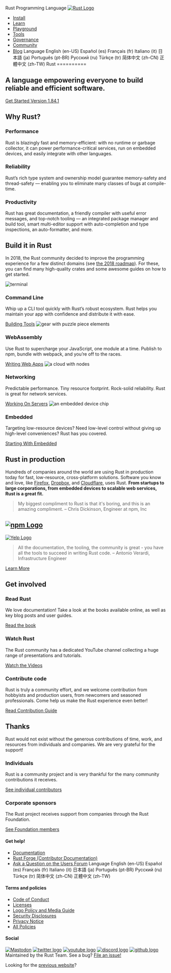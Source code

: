    Rust Programming Language
[ ![Rust Logo](/static/images/rust-logo-blk.svg)](/)
* [Install](/tools/install)
* [Learn](/learn)
* [Playground](https://play.rust-lang.org/)
* [Tools](/tools)
* [Governance](/governance)
* [Community](/community)
* [Blog](https://blog.rust-lang.org/)    Language  English (en-US)
Español (es)
Français (fr)
Italiano (it)
日本語 (ja)
Português (pt-BR)
Русский (ru)
Türkçe (tr)
简体中文 (zh-CN)
正體中文 (zh-TW)
Rust
==========

 A language empowering everyone
 to build reliable and efficient software.
----------
[ Get Started ](/learn/get-started)  [Version 1.84.1](https://blog.rust-lang.org/2025/01/30/Rust-1.84.1.html)

 Why Rust?
----------

### Performance ###
 Rust is blazingly fast and memory-efficient: with no runtime or
garbage collector, it can power performance-critical services, run on
embedded devices, and easily integrate with other languages.

### Reliability ###
 Rust’s rich type system and ownership model guarantee memory-safety
and thread-safety — enabling you to eliminate many classes of
bugs at compile-time.

### Productivity ###
 Rust has great documentation, a friendly compiler with useful error
messages, and top-notch tooling — an integrated package manager
and build tool, smart multi-editor support with auto-completion and
type inspections, an auto-formatter, and more.

 Build it in Rust
----------
 In 2018, the Rust community decided to improve the programming experience
for a few distinct domains (see [the 2018
roadmap](https://blog.rust-lang.org/2018/03/12/roadmap.html)). For these, you can find many high-quality crates and some
awesome guides on how to get started.

![terminal](/static/images/cli.svg)
###  Command Line  ###
 Whip up a CLI tool quickly with Rust’s robust ecosystem.
Rust helps you maintain your app with confidence and distribute it with ease.

[Building Tools](/what/cli)     ![gear with puzzle piece elements](/static/images/webassembly.svg)
###  WebAssembly  ###
 Use Rust to supercharge your JavaScript, one module at a time.
Publish to npm, bundle with webpack, and you’re off to the races.

[Writing Web Apps](/what/wasm)     ![a cloud with nodes](/static/images/networking.svg)
###  Networking  ###
 Predictable performance. Tiny resource footprint. Rock-solid reliability.
Rust is great for network services.

[Working On Servers](/what/networking)     ![an embedded device chip](/static/images/embedded.svg)
###  Embedded  ###
 Targeting low-resource devices?
Need low-level control without giving up high-level conveniences?
Rust has you covered.

[Starting With Embedded](/what/embedded)

Rust in production
----------
 Hundreds of companies around the world are using Rust in production
today for fast, low-resource, cross-platform solutions. Software you know
and love, like [Firefox](https://hacks.mozilla.org/2017/08/inside-a-super-fast-css-engine-quantum-css-aka-stylo/),
[Dropbox](https://blogs.dropbox.com/tech/2016/06/lossless-compression-with-brotli/),
and [Cloudflare](https://blog.cloudflare.com/cloudflare-workers-as-a-serverless-rust-platform/),
uses Rust. **From startups to large
corporations, from embedded devices to scalable web services, Rust is a great fit.**

>  My biggest compliment to Rust is that it's boring, and this is an amazing compliment.
– Chris Dickinson, Engineer at npm, Inc

[ ![npm Logo](/static/images/user-logos/npm.svg)](https://www.npmjs.com/)
---
[![Yelp Logo](/static/images/user-logos/yelp.png)](https://www.youtube.com/watch?v=u6ZbF4apABk)
>  All the documentation, the tooling, the community is great - you have all the tools to succeed in writing Rust code.
– Antonio Verardi, Infrastructure Engineer

[Learn More](/production)

Get involved
----------

### Read Rust ###
We love documentation! Take a look at the books available online, as well as key blog posts and user guides.

[Read the book](learn)
### Watch Rust ###
The Rust community has a dedicated YouTube channel collecting a huge range of presentations and
tutorials.

[Watch the Videos](https://www.youtube.com/channel/UCaYhcUwRBNscFNUKTjgPFiA)
### Contribute code ###
 Rust is truly a community effort, and we welcome contribution from hobbyists and production users, from
newcomers and seasoned professionals. Come help us make the Rust experience even better!

[ Read Contribution Guide ](https://rustc-dev-guide.rust-lang.org/getting-started.html)

Thanks
----------
 Rust would not exist without the generous contributions of time, work, and resources from individuals and companies. We are very grateful for the support!

### Individuals ###
Rust is a community project and is very thankful for the many community contributions it receives.

[See individual contributors](https://thanks.rust-lang.org/)
### Corporate sponsors ###
The Rust project receives support from companies through the Rust Foundation.

[See Foundation members](https://foundation.rust-lang.org/members)

#### Get help! ####

* [Documentation](/learn)
* [Rust Forge (Contributor Documentation)](http://forge.rust-lang.org)
* [Ask a Question on the Users Forum](https://users.rust-lang.org)    Language  English (en-US)
Español (es)
Français (fr)
Italiano (it)
日本語 (ja)
Português (pt-BR)
Русский (ru)
Türkçe (tr)
简体中文 (zh-CN)
正體中文 (zh-TW)
#### Terms and policies ####

* [Code of Conduct](/policies/code-of-conduct)
* [Licenses](/policies/licenses)
* [Logo Policy and Media Guide](https://foundation.rust-lang.org/policies/logo-policy-and-media-guide/)
* [Security Disclosures](/policies/security)
* [Privacy Notice](https://foundation.rust-lang.org/policies/privacy-policy/)
* [All Policies](/policies)
#### Social ####
[![Mastodon](/static/images/mastodon.svg)](https://social.rust-lang.org/@rust) [![twitter logo](/static/images/twitter.svg)](https://twitter.com/rustlang) [![youtube logo](/static/images/youtube.svg)](https://www.youtube.com/channel/UCaYhcUwRBNscFNUKTjgPFiA) [![discord logo](/static/images/discord.svg)](https://discord.gg/rust-lang) [![github logo](/static/images/github.svg)](https://github.com/rust-lang)      Maintained by the Rust Team. See a bug?
[File an issue!](https://github.com/rust-lang/www.rust-lang.org/issues/new/choose)

Looking for the [previous website](https://prev.rust-lang.org)?

